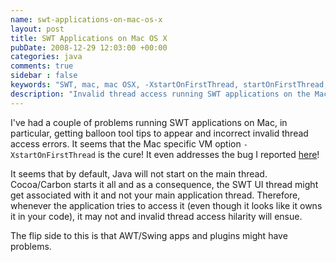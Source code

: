 ```yaml
---
name: swt-applications-on-mac-os-x
layout: post
title: SWT Applications on Mac OS X
pubDate: 2008-12-29 12:03:00 +00:00
categories: java
comments: true
sidebar : false
keywords: "SWT, mac, mac OSX, -XstartOnFirstThread, startOnFirstThread, thread, start on main thread"
description: "Invalid thread access running SWT applications on the Mac fixed with -XstartOnFirstThread"
---
```


I've had a couple of problems running SWT applications on Mac, in particular, getting balloon tool tips to appear and incorrect invalid thread access errors. It seems that the Mac specific VM option `-XstartOnFirstThread` is the cure! It even addresses the bug I reported [here](https://bugs.eclipse.org/bugs/show_bug.cgi?id=247218)!

It seems that by default, Java will not start on the main thread. Cocoa/Carbon starts it all and as a consequence, the SWT UI thread might get associated with it and not your main application thread. Therefore, whenever the application tries to access it (even though it looks like it owns it in your code), it may not and invalid thread access hilarity will ensue.

The flip side to this is that AWT/Swing apps and plugins might have problems.

